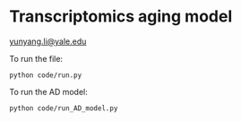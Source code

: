 #  Transcriptomics aging model

yunyang.li@yale.edu

To run the file:
```
python code/run.py 
```

To run the AD model:
```
python code/run_AD_model.py
```
